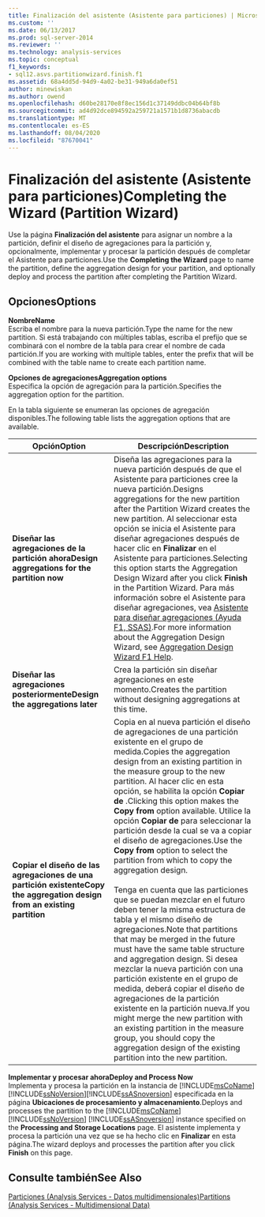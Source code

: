 ```yaml
---
title: Finalización del asistente (Asistente para particiones) | Microsoft Docs
ms.custom: ''
ms.date: 06/13/2017
ms.prod: sql-server-2014
ms.reviewer: ''
ms.technology: analysis-services
ms.topic: conceptual
f1_keywords:
- sql12.asvs.partitionwizard.finish.f1
ms.assetid: 68a4dd5d-94d9-4a02-be31-949a6da0ef51
author: minewiskan
ms.author: owend
ms.openlocfilehash: d60be28170e8f8ec156d1c37149ddbc04b64bf8b
ms.sourcegitcommit: ad4d92dce894592a259721a1571b1d8736abacdb
ms.translationtype: MT
ms.contentlocale: es-ES
ms.lasthandoff: 08/04/2020
ms.locfileid: "87670041"
---
```

# <a name="completing-the-wizard-partition-wizard"></a><span data-ttu-id="daef7-102">Finalización del asistente (Asistente para particiones)</span><span class="sxs-lookup"><span data-stu-id="daef7-102">Completing the Wizard (Partition Wizard)</span></span>
  <span data-ttu-id="daef7-103">Use la página **Finalización del asistente** para asignar un nombre a la partición, definir el diseño de agregaciones para la partición y, opcionalmente, implementar y procesar la partición después de completar el Asistente para particiones.</span><span class="sxs-lookup"><span data-stu-id="daef7-103">Use the **Completing the Wizard** page to name the partition, define the aggregation design for your partition, and optionally deploy and process the partition after completing the Partition Wizard.</span></span>  
  
## <a name="options"></a><span data-ttu-id="daef7-104">Opciones</span><span class="sxs-lookup"><span data-stu-id="daef7-104">Options</span></span>  
 <span data-ttu-id="daef7-105">**Nombre**</span><span class="sxs-lookup"><span data-stu-id="daef7-105">**Name**</span></span>  
 <span data-ttu-id="daef7-106">Escriba el nombre para la nueva partición.</span><span class="sxs-lookup"><span data-stu-id="daef7-106">Type the name for the new partition.</span></span> <span data-ttu-id="daef7-107">Si está trabajando con múltiples tablas, escriba el prefijo que se combinará con el nombre de la tabla para crear el nombre de cada partición.</span><span class="sxs-lookup"><span data-stu-id="daef7-107">If you are working with multiple tables, enter the prefix that will be combined with the table name to create each partition name.</span></span>  
  
 <span data-ttu-id="daef7-108">**Opciones de agregaciones**</span><span class="sxs-lookup"><span data-stu-id="daef7-108">**Aggregation options**</span></span>  
 <span data-ttu-id="daef7-109">Especifica la opción de agregación para la partición.</span><span class="sxs-lookup"><span data-stu-id="daef7-109">Specifies the aggregation option for the partition.</span></span>  
  
 <span data-ttu-id="daef7-110">En la tabla siguiente se enumeran las opciones de agregación disponibles.</span><span class="sxs-lookup"><span data-stu-id="daef7-110">The following table lists the aggregation options that are available.</span></span>  
  
|<span data-ttu-id="daef7-111">Opción</span><span class="sxs-lookup"><span data-stu-id="daef7-111">Option</span></span>|<span data-ttu-id="daef7-112">Descripción</span><span class="sxs-lookup"><span data-stu-id="daef7-112">Description</span></span>|  
|------------|-----------------|  
|<span data-ttu-id="daef7-113">**Diseñar las agregaciones de la partición ahora**</span><span class="sxs-lookup"><span data-stu-id="daef7-113">**Design aggregations for the partition now**</span></span>|<span data-ttu-id="daef7-114">Diseña las agregaciones para la nueva partición después de que el Asistente para particiones cree la nueva partición.</span><span class="sxs-lookup"><span data-stu-id="daef7-114">Designs aggregations for the new partition after the Partition Wizard creates the new partition.</span></span> <span data-ttu-id="daef7-115">Al seleccionar esta opción se inicia el Asistente para diseñar agregaciones después de hacer clic en **Finalizar** en el Asistente para particiones.</span><span class="sxs-lookup"><span data-stu-id="daef7-115">Selecting this option starts the Aggregation Design Wizard after you click **Finish** in the Partition Wizard.</span></span> <span data-ttu-id="daef7-116">Para más información sobre el Asistente para diseñar agregaciones, vea [Asistente para diseñar agregaciones (Ayuda F1, SSAS)](aggregation-design-wizard-f1-help.md).</span><span class="sxs-lookup"><span data-stu-id="daef7-116">For more information about the Aggregation Design Wizard, see [Aggregation Design Wizard F1 Help](aggregation-design-wizard-f1-help.md).</span></span>|  
|<span data-ttu-id="daef7-117">**Diseñar las agregaciones posteriormente**</span><span class="sxs-lookup"><span data-stu-id="daef7-117">**Design the aggregations later**</span></span>|<span data-ttu-id="daef7-118">Crea la partición sin diseñar agregaciones en este momento.</span><span class="sxs-lookup"><span data-stu-id="daef7-118">Creates the partition without designing aggregations at this time.</span></span>|  
|<span data-ttu-id="daef7-119">**Copiar el diseño de las agregaciones de una partición existente**</span><span class="sxs-lookup"><span data-stu-id="daef7-119">**Copy the aggregation design from an existing partition**</span></span>|<span data-ttu-id="daef7-120">Copia en al nueva partición el diseño de agregaciones de una partición existente en el grupo de medida.</span><span class="sxs-lookup"><span data-stu-id="daef7-120">Copies the aggregation design from an existing partition in the measure group to the new partition.</span></span> <span data-ttu-id="daef7-121">Al hacer clic en esta opción, se habilita la opción **Copiar de** .</span><span class="sxs-lookup"><span data-stu-id="daef7-121">Clicking this option makes the **Copy from** option available.</span></span> <span data-ttu-id="daef7-122">Utilice la opción **Copiar de** para seleccionar la partición desde la cual se va a copiar el diseño de agregaciones.</span><span class="sxs-lookup"><span data-stu-id="daef7-122">Use the **Copy from** option to select the partition from which to copy the aggregation design.</span></span><br /><br /> <span data-ttu-id="daef7-123">Tenga en cuenta que las particiones que se puedan mezclar en el futuro deben tener la misma estructura de tabla y el mismo diseño de agregaciones.</span><span class="sxs-lookup"><span data-stu-id="daef7-123">Note that partitions that may be merged in the future must have the same table structure and aggregation design.</span></span> <span data-ttu-id="daef7-124">Si desea mezclar la nueva partición con una partición existente en el grupo de medida, deberá copiar el diseño de agregaciones de la partición existente en la partición nueva.</span><span class="sxs-lookup"><span data-stu-id="daef7-124">If you might merge the new partition with an existing partition in the measure group, you should copy the aggregation design of the existing partition into the new partition.</span></span>|  
  
 <span data-ttu-id="daef7-125">**Implementar y procesar ahora**</span><span class="sxs-lookup"><span data-stu-id="daef7-125">**Deploy and Process Now**</span></span>  
 <span data-ttu-id="daef7-126">Implementa y procesa la partición en la instancia de [!INCLUDE[msCoName](../includes/msconame-md.md)][!INCLUDE[ssNoVersion](../includes/ssnoversion-md.md)][!INCLUDE[ssASnoversion](../includes/ssasnoversion-md.md)] especificada en la página **Ubicaciones de procesamiento y almacenamiento**.</span><span class="sxs-lookup"><span data-stu-id="daef7-126">Deploys and processes the partition to the [!INCLUDE[msCoName](../includes/msconame-md.md)] [!INCLUDE[ssNoVersion](../includes/ssnoversion-md.md)] [!INCLUDE[ssASnoversion](../includes/ssasnoversion-md.md)] instance specified on the **Processing and Storage Locations** page.</span></span> <span data-ttu-id="daef7-127">El asistente implementa y procesa la partición una vez que se ha hecho clic en **Finalizar** en esta página.</span><span class="sxs-lookup"><span data-stu-id="daef7-127">The wizard deploys and processes the partition after you click **Finish** on this page.</span></span>  
  
## <a name="see-also"></a><span data-ttu-id="daef7-128">Consulte también</span><span class="sxs-lookup"><span data-stu-id="daef7-128">See Also</span></span>  
 [<span data-ttu-id="daef7-129">Particiones &#40;Analysis Services - Datos multidimensionales&#41;</span><span class="sxs-lookup"><span data-stu-id="daef7-129">Partitions &#40;Analysis Services - Multidimensional Data&#41;</span></span>](multidimensional-models-olap-logical-cube-objects/partitions-analysis-services-multidimensional-data.md)  
  
  
